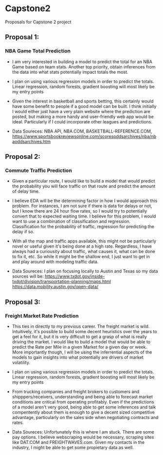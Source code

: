 # Capstone2
Proposals for Capstone 2 project


## Proposal 1:

### NBA Game Total Prediction
* I am very interested in building a model to predict the total for an NBA Game based on team stats. Another top priority, obtain inferences from the data into what stats potentially impact totals the most. 

* I plan on using various regression models in order to predict the totals. Linear regression, random forests, gradient boosting will most likely be my entry points

* Given the interest in basketball and sports betting, this certainly would have some benefit to people if a good model can be built. I think initially I would either just have a very plain website where the prediction are posted, but making a more handy and user-friendly web app would be ideal. Particularly if I could incorporate other leagues and predictions. 

* Data Soureces: NBA API, NBA.COM, BASKETBALL-REFERENCE.COM, https://www.sportsbookreviewsonline.com/scoresoddsarchives/nba/nbaoddsarchives.htm


## Proposal 2:

### Commute Traffic Prediction
* Given a particular route, I would like to build a model that would predict the probability you will face traffic on that route and predict the amount of delay time. 

* I believe EDA will be the determining factor in how I would approach this problem. For instances, I am not sure if there is data for delays or not, but I know there are 24 hour flow rates, so I would  try to potentially convert that to expected waiting time. I believe for this problem, I would want to use a combination of classification and regression. Classification for the probability of traffic, regression for predicting the delay if so. 

* With all the map and traffic apps available, this might not be particularly novel or useful given it's being done at a high rate. Regardless, I have always had a curiousity about traffic, what causes it, what can be done to fix it, etc. So while it might be the shallow end, I just want to get in and play around with modeling traffic data. 

* Data Soureces: I plan on focusing locally to Austin and Texas so my data sources will be: 
https://www.txdot.gov/inside-txdot/division/transportation-planning/maps.html
https://data.mobility.austin.gov/open-data/


## Proposal 3:

### Freight Market Rate Prediction
* This ties in directly to my previous career. The freight market is wild. Intuitively, it's possible to build some decent heuristics over the years to get a feel for it, but it is very difficult to get a grasp of what is really driving the market. I would like to build a model that would be able to predict the Rate per Mile in a given Market for a given day or week. More importantly though, I will be using the inferrential aspects of the models to gain insights into what potentially are drivers of market volatility.  

* I plan on using various regression models in order to predict the totals. Linear regression, random forests, gradient boosting will most likely be my entry points

* From trucking companies and freight brokers to customers and shipppers/receivers, understanding and being able to forecast market conditions are critical from operating profitably. Even if the predictions of a model aren't very good, being able to get some inferences and talk compentently about them is enough to give a decent sized competitive advantage, particularly on the sales side when negotiating contracts and rates. 

* Data Soureces: Unfortunately this is where I am stuck. There are some pay options. I believe webscraping would be necessary, scraping sites like DAT.COM and FREIGHTWAVES.com. Given my contacts in the industry, I might be able to get some propietary data as well. 
